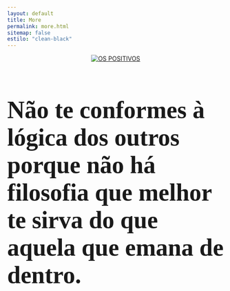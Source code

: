 ```yaml
---
layout: default
title: More
permalink: more.html
sitemap: false
estilo: "clean-black"
---
```

<link href="https://fonts.googleapis.com/css2?family=Nothing+You+Could+Do&display=swap" rel="stylesheet">

<script>
  $.get("https://freegeoip.app/json/", function (response) {
      $("#ip").html("IP: " + response.ip);
      $("#country_code").html(response.country_code);
      if(response.country_code=='PT'||response.country_code=='ES'){
      	document.getElementById(response.country_code).style.display = "block";
  	}
  }, "jsonp");
</script>
<style>
  #PT { text-align: left; color: blue; display:none;}
  #ES { text-align: left; color: blue; display:none;}
</style>
<p id="PT">bemvindo PT</p>

<script src="https://ajax.googleapis.com/ajax/libs/jquery/2.1.1/jquery.min.js"></script>

<header>
    <a href="{{ "/" | relative_url }}">
    <img src="{{ "/assets/images/skull.gif" | absolute_url }}" alt="OS POSITIVOS" style="max-width:300px;" />
    </a>
</header>
<article class="post" style="margin-bottom:128px;">
  <div class="coluna centre">
    <h3 style="font-family: 'Nothing You Could Do', cursive;font-size:4em;">Não te conformes à lógica dos outros porque não há filosofia que melhor te sirva do que aquela que emana de dentro.</h3>
  </div>
</article>
